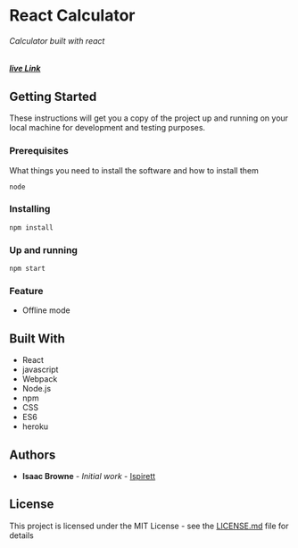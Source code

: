 # React Calculator
###### Calculator built with react
##### [live Link](https://calulator.herokuapp.com/)

## Getting Started

These instructions will get you a copy of the project up and running on your local machine for development and testing purposes.

### Prerequisites

What things you need to install the software and how to install them
```
node
```


### Installing
```
npm install 
```


### Up and running
```
npm start
```
### Feature

* Offline mode


## Built With

* React
* javascript
* Webpack
* Node.js
* npm
* CSS
* ES6
* heroku


## Authors

* **Isaac Browne** - *Initial work* - [Ispirett](https://github.com/isprett)



## License
This project is licensed under the MIT License - see the [LICENSE.md](LICENSE.md) file for details




